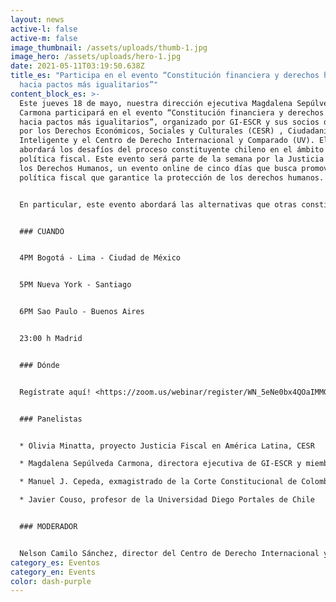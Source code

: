 ```yaml
---
layout: news
active-l: false
active-m: false
image_thumbnail: /assets/uploads/thumb-1.jpg
image_hero: /assets/uploads/hero-1.jpg
date: 2021-05-11T03:19:50.638Z
title_es: "Participa en el evento “Constitución financiera y derechos humanos:
  hacia pactos más igualitarios”"
content_block_es: >-
  Este jueves 18 de mayo, nuestra dirección ejecutiva Magdalena Sepúlveda
  Carmona participará en el evento “Constitución financiera y derechos humanos:
  hacia pactos más igualitarios”, organizado por GI-ESCR y sus socios del Centro
  por los Derechos Económicos, Sociales y Culturales (CESR) , Ciudadanía
  Inteligente y el Centro de Derecho Internacional y Comparado (UV). El evento
  abordará los desafíos del proceso constituyente chileno en el ámbito de la
  política fiscal. Este evento será parte de la semana por la Justicia Fiscal y
  los Derechos Humanos, un evento online de cinco días que busca promover una
  política fiscal que garantice la protección de los derechos humanos.


  En particular, este evento abordará las alternativas que otras constituciones de la región han incorporado para garantizar una política fiscal alineada con los derechos humanos. Durante la instancia se discutirá el potencial de los principios y directrices en política fiscal y derechos humanos para informar reformas y cambios constitucionales, como el caso del proceso chileno.


  ### CUANDO


  4PM Bogotá - Lima - Ciudad de México


  5PM Nueva York - Santiago


  6PM Sao Paulo - Buenos Aires


  23:00 h Madrid


  ### Dónde


  Regístrate aquí! <https://zoom.us/webinar/register/WN_5eNe0bx4QOaIMMGA67pybQ>


  ### Panelistas


  * Olivia Minatta, proyecto Justicia Fiscal en América Latina, CESR

  * Magdalena Sepúlveda Carmona, directora ejecutiva de GI-ESCR y miembro del comité de expertos

  * Manuel J. Cepeda, exmagistrado de la Corte Constitucional de Colombia

  * Javier Couso, profesor de la Universidad Diego Portales de Chile


  ### MODERADOR


  Nelson Camilo Sánchez, director del Centro de Derecho Internacional y Comparado, UV.
category_es: Eventos
category_en: Events
color: dash-purple
---
```

